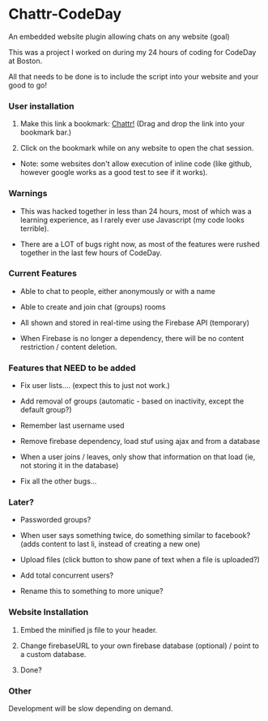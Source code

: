 Chattr-CodeDay
===============

An embedded website plugin allowing chats on any website (goal)

This was a project I worked on during my 24 hours of coding for CodeDay at Boston.

All that needs to be done is to include the script into your website and your good to go!

### User installation

1. Make this link a bookmark: [Chattr!](javascript:(function(){s=document.createElement('script');s.src='https://raw.githubusercontent.com/jplsek/Chattr-CodeDay/master/chattr.min.js';document.body.appendChild(s);})();) (Drag and drop the link into your bookmark bar.)

2. Click on the bookmark while on any website to open the chat session.

* Note: some websites don't allow execution of inline code (like github, however google works as a good test to see if it works).


### Warnings

* This was hacked together in less than 24 hours, most of which was a learning experience, as I rarely ever use Javascript (my code looks terrible).

* There are a LOT of bugs right now, as most of the features were rushed together in the last few hours of CodeDay.

### Current Features

* Able to chat to people, either anonymously or with a name

* Able to create and join chat (groups) rooms

* All shown and stored in real-time using the Firebase API (temporary)

* When Firebase is no longer a dependency, there will be no content restriction / content deletion.

### Features that NEED to be added

* Fix user lists.... (expect this to just not work.)

* Add removal of groups (automatic - based on inactivity, except the default group?)

* Remember last username used

* Remove firebase dependency, load stuf using ajax and from a database

* When a user joins / leaves, only show that information on that load (ie, not storing it in the database)

* Fix all the other bugs...

### Later?

* Passworded groups?

* When user says something twice, do something similar to facebook? (adds content to last li, instead of creating a new one)

* Upload files (click button to show pane of text when a file is uploaded?)

* Add total concurrent users?

* Rename this to something to more unique?

### Website Installation

1. Embed the minified js file to your header.

2. Change firebaseURL to your own firebase database (optional) / point to a custom database.

3. Done?

### Other

Development will be slow depending on demand.
